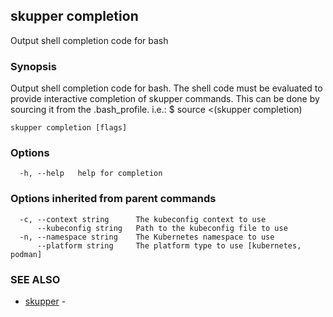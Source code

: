 ## skupper completion

Output shell completion code for bash

### Synopsis


Output shell completion code for bash.
The shell code must be evaluated to provide interactive
completion of skupper commands.  This can be done by sourcing it from
the .bash_profile. i.e.: $ source <(skupper completion)


```
skupper completion [flags]
```

### Options

```
  -h, --help   help for completion
```

### Options inherited from parent commands

```
  -c, --context string      The kubeconfig context to use
      --kubeconfig string   Path to the kubeconfig file to use
  -n, --namespace string    The Kubernetes namespace to use
      --platform string     The platform type to use [kubernetes, podman]
```

### SEE ALSO

* [skupper](skupper.md)	 - 

